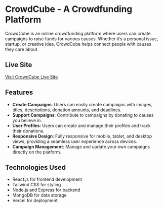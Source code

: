 # CrowdCube - A Crowdfunding Platform

CrowdCube is an online crowdfunding platform where users can create campaigns to raise funds for various causes. Whether it’s a personal issue, startup, or creative idea, CrowdCube helps connect people with causes they care about.

## Live Site
[Visit CrowdCube Live Site](https://crowdcube-a10.netlify.app)

## Features
- **Create Campaigns**: Users can easily create campaigns with images, titles, descriptions, donation amounts, and deadlines.
- **Support Campaigns**: Contribute to campaigns by donating to causes you believe in.
- **User Profiles**: Users can create and manage their profiles and track their donations.
- **Responsive Design**: Fully responsive for mobile, tablet, and desktop views, providing a seamless user experience across devices.
- **Campaign Management**: Manage and update your own campaigns directly on the platform.

## Technologies Used
- React.js for frontend development
- Tailwind CSS for styling
- Node.js and Express for backend
- MongoDB for data storage
- Vercel for deployment